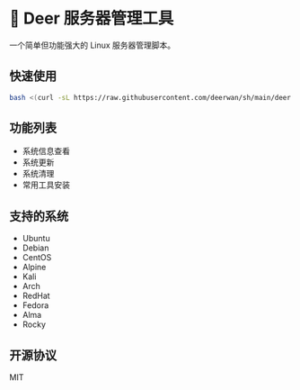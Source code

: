 # 🦌 Deer 服务器管理工具

一个简单但功能强大的 Linux 服务器管理脚本。

## 快速使用

```bash
bash <(curl -sL https://raw.githubusercontent.com/deerwan/sh/main/deer.sh)
```

## 功能列表

- 系统信息查看
- 系统更新
- 系统清理
- 常用工具安装

## 支持的系统

- Ubuntu
- Debian
- CentOS
- Alpine
- Kali
- Arch
- RedHat
- Fedora
- Alma
- Rocky

## 开源协议

MIT

